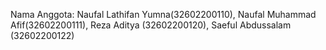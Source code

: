 Nama Anggota:
Naufal Lathifan Yumna(32602200110),
Naufal Muhammad Afif(32602200111),
Reza Aditya (32602200120),
Saeful Abdussalam (32602200122)

